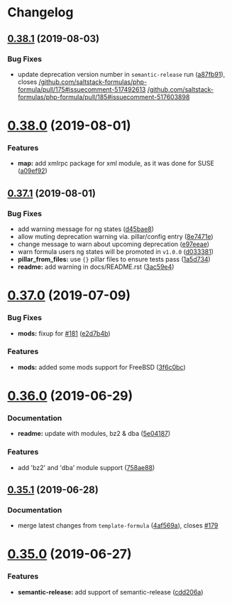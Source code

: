 # Changelog

## [0.38.1](https://github.com/saltstack-formulas/php-formula/compare/v0.38.0...v0.38.1) (2019-08-03)


### Bug Fixes

* update deprecation version number in `semantic-release` run ([a87fb91](https://github.com/saltstack-formulas/php-formula/commit/a87fb91)), closes [/github.com/saltstack-formulas/php-formula/pull/175#issuecomment-517492613](https://github.com//github.com/saltstack-formulas/php-formula/pull/175/issues/issuecomment-517492613) [/github.com/saltstack-formulas/php-formula/pull/185#issuecomment-517603898](https://github.com//github.com/saltstack-formulas/php-formula/pull/185/issues/issuecomment-517603898)

# [0.38.0](https://github.com/saltstack-formulas/php-formula/compare/v0.37.1...v0.38.0) (2019-08-01)


### Features

* **map:** add xmlrpc package for xml module, as it was done for SUSE ([a09ef92](https://github.com/saltstack-formulas/php-formula/commit/a09ef92))

## [0.37.1](https://github.com/saltstack-formulas/php-formula/compare/v0.37.0...v0.37.1) (2019-08-01)


### Bug Fixes

* add warning message for ng states ([d45bae8](https://github.com/saltstack-formulas/php-formula/commit/d45bae8))
* allow muting deprecation warning via. pillar/config entry ([8e7471e](https://github.com/saltstack-formulas/php-formula/commit/8e7471e))
* change message to warn about upcoming deprecation ([e97eeae](https://github.com/saltstack-formulas/php-formula/commit/e97eeae))
* warn formula users ng states will be promoted in `v1.0.0` ([d033381](https://github.com/saltstack-formulas/php-formula/commit/d033381))
* **pillar_from_files:** use `{}` pillar files to ensure tests pass ([1a5d734](https://github.com/saltstack-formulas/php-formula/commit/1a5d734))
* **readme:** add warning in  docs/README.rst ([3ac59e4](https://github.com/saltstack-formulas/php-formula/commit/3ac59e4))

# [0.37.0](https://github.com/saltstack-formulas/php-formula/compare/v0.36.0...v0.37.0) (2019-07-09)


### Bug Fixes

* **mods:** fixup for [#181](https://github.com/saltstack-formulas/php-formula/issues/181) ([e2d7b4b](https://github.com/saltstack-formulas/php-formula/commit/e2d7b4b))


### Features

* **mods:** added some mods support for FreeBSD ([3f6c0bc](https://github.com/saltstack-formulas/php-formula/commit/3f6c0bc))

# [0.36.0](https://github.com/saltstack-formulas/php-formula/compare/v0.35.1...v0.36.0) (2019-06-29)


### Documentation

* **readme:** update with modules, bz2 & dba ([5e04187](https://github.com/saltstack-formulas/php-formula/commit/5e04187))


### Features

* add 'bz2' and 'dba' module support ([758ae88](https://github.com/saltstack-formulas/php-formula/commit/758ae88))

## [0.35.1](https://github.com/saltstack-formulas/php-formula/compare/v0.35.0...v0.35.1) (2019-06-28)


### Documentation

* merge latest changes from `template-formula` ([4af569a](https://github.com/saltstack-formulas/php-formula/commit/4af569a)), closes [#179](https://github.com/saltstack-formulas/php-formula/issues/179)

# [0.35.0](https://github.com/saltstack-formulas/php-formula/compare/v0.34.0...v0.35.0) (2019-06-27)


### Features

* **semantic-release:** add support of semantic-release ([cdd206a](https://github.com/saltstack-formulas/php-formula/commit/cdd206a))
